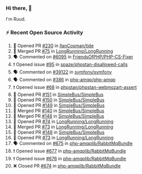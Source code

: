 ### Hi there, 👋

I'm Ruud.
 
### :zap: Recent Open Source Activity

<!--START_SECTION:activity-->
1. 💪 Opened PR [#230](https://github.com/IlanCosman/tide/pull/230) in [IlanCosman/tide](https://github.com/IlanCosman/tide)
2. 🎉 Merged PR [#75](https://github.com/LongRunning/LongRunning/pull/75) in [LongRunning/LongRunning](https://github.com/LongRunning/LongRunning)
3. 🗣 Commented on [#6095](https://github.com/FriendsOfPHP/PHP-CS-Fixer/issues/6095) in [FriendsOfPHP/PHP-CS-Fixer](https://github.com/FriendsOfPHP/PHP-CS-Fixer)
4. ❗️ Opened issue [#95](https://github.com/spaze/phpstan-disallowed-calls/issues/95) in [spaze/phpstan-disallowed-calls](https://github.com/spaze/phpstan-disallowed-calls)
5. 🗣 Commented on [#39122](https://github.com/symfony/symfony/issues/39122) in [symfony/symfony](https://github.com/symfony/symfony)
6. 🗣 Commented on [#386](https://github.com/php-amqp/php-amqp/issues/386) in [php-amqp/php-amqp](https://github.com/php-amqp/php-amqp)
7. ❗️ Opened issue [#68](https://github.com/phpstan/phpstan-webmozart-assert/issues/68) in [phpstan/phpstan-webmozart-assert](https://github.com/phpstan/phpstan-webmozart-assert)
8. 💪 Opened PR [#151](https://github.com/SimpleBus/SimpleBus/pull/151) in [SimpleBus/SimpleBus](https://github.com/SimpleBus/SimpleBus)
9. 💪 Opened PR [#150](https://github.com/SimpleBus/SimpleBus/pull/150) in [SimpleBus/SimpleBus](https://github.com/SimpleBus/SimpleBus)
10. 💪 Opened PR [#149](https://github.com/SimpleBus/SimpleBus/pull/149) in [SimpleBus/SimpleBus](https://github.com/SimpleBus/SimpleBus)
11. 🎉 Merged PR [#140](https://github.com/SimpleBus/SimpleBus/pull/140) in [SimpleBus/SimpleBus](https://github.com/SimpleBus/SimpleBus)
12. 🎉 Merged PR [#148](https://github.com/SimpleBus/SimpleBus/pull/148) in [SimpleBus/SimpleBus](https://github.com/SimpleBus/SimpleBus)
13. 💪 Opened PR [#74](https://github.com/LongRunning/LongRunning/pull/74) in [LongRunning/LongRunning](https://github.com/LongRunning/LongRunning)
14. 🎉 Merged PR [#73](https://github.com/LongRunning/LongRunning/pull/73) in [LongRunning/LongRunning](https://github.com/LongRunning/LongRunning)
15. 💪 Opened PR [#148](https://github.com/SimpleBus/SimpleBus/pull/148) in [SimpleBus/SimpleBus](https://github.com/SimpleBus/SimpleBus)
16. 💪 Opened PR [#73](https://github.com/LongRunning/LongRunning/pull/73) in [LongRunning/LongRunning](https://github.com/LongRunning/LongRunning)
17. 🗣 Commented on [#675](https://github.com/php-amqplib/RabbitMqBundle/issues/675) in [php-amqplib/RabbitMqBundle](https://github.com/php-amqplib/RabbitMqBundle)
18. ❗️ Opened issue [#677](https://github.com/php-amqplib/RabbitMqBundle/issues/677) in [php-amqplib/RabbitMqBundle](https://github.com/php-amqplib/RabbitMqBundle)
19. ❗️ Opened issue [#676](https://github.com/php-amqplib/RabbitMqBundle/issues/676) in [php-amqplib/RabbitMqBundle](https://github.com/php-amqplib/RabbitMqBundle)
20. ❌ Closed PR [#674](https://github.com/php-amqplib/RabbitMqBundle/pull/674) in [php-amqplib/RabbitMqBundle](https://github.com/php-amqplib/RabbitMqBundle)
<!--END_SECTION:activity-->
